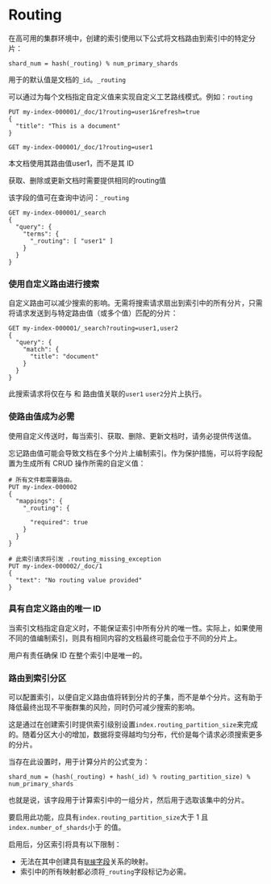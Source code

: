 # Routing

在高可用的集群环境中，创建的索引使用以下公式将文档路由到索引中的特定分片：

```
shard_num = hash(_routing) % num_primary_shards
```

用于的默认值是文档的`_id`。`_routing`

可以通过为每个文档指定自定义值来实现自定义工艺路线模式。例如：`routing`

```console
PUT my-index-000001/_doc/1?routing=user1&refresh=true 
{
  "title": "This is a document"
}

GET my-index-000001/_doc/1?routing=user1
```

本文档使用其路由值user1，而不是其 ID


获取、删除或更新文档时需要提供相同的routing值

该字段的值可在查询中访问：`_routing`

```console
GET my-index-000001/_search
{
  "query": {
    "terms": {
      "_routing": [ "user1" ] 
    }
  }
}
```

### 使用自定义路由进行搜索

自定义路由可以减少搜索的影响。无需将搜索请求扇出到索引中的所有分片，只需将请求发送到与特定路由值（或多个值）匹配的分片：

```console
GET my-index-000001/_search?routing=user1,user2 
{
  "query": {
    "match": {
      "title": "document"
    }
  }
}
```

此搜索请求将仅在与 和 路由值关联的`user1` `user2`分片上执行。

### 使路由值成为必需

使用自定义传送时，每当索引、获取、删除、更新文档时，请务必提供传送值。

忘记路由值可能会导致文档在多个分片上编制索引。作为保护措施，可以将字段配置为生成所有 CRUD 操作所需的自定义值：

```console
# 所有文件都需要路由。
PUT my-index-000002
{
  "mappings": {
    "_routing": {
    
      "required": true 
    }
  }
}

# 此索引请求将引发 .routing_missing_exception
PUT my-index-000002/_doc/1 
{
  "text": "No routing value provided"
}
```

### 具有自定义路由的唯一 ID

当索引文档指定自定义时，不能保证索引中所有分片的唯一性。实际上，如果使用不同的值编制索引，则具有相同内容的文档最终可能会位于不同的分片上。

用户有责任确保 ID 在整个索引中是唯一的。

### 路由到索引分区

可以配置索引，以便自定义路由值将转到分片的子集，而不是单个分片。这有助于降低最终出现不平衡群集的风险，同时仍可减少搜索的影响。

这是通过在创建索引时提供索引级别设置`index.routing_partition_size`来完成的。随着分区大小的增加，数据将变得越均匀分布，代价是每个请求必须搜索更多的分片。

当存在此设置时，用于计算分片的公式变为：

```
shard_num = (hash(_routing) + hash(_id) % routing_partition_size) % num_primary_shards
```

也就是说，该字段用于计算索引中的一组分片，然后用于选取该集中的分片。

要启用此功能，应具有`index.routing_partition_size`大于 1 且`index.number_of_shards`小于 的值。

启用后，分区索引将具有以下限制：

- 无法在其中创建具有[`联接`字段]()关系的映射。
- 索引中的所有映射都必须将`_routing`字段标记为必需。